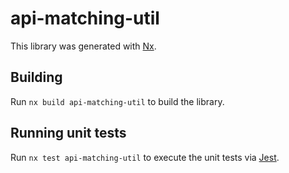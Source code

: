 # api-matching-util

This library was generated with [Nx](https://nx.dev).

## Building

Run `nx build api-matching-util` to build the library.

## Running unit tests

Run `nx test api-matching-util` to execute the unit tests via [Jest](https://jestjs.io).
